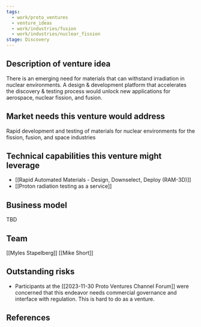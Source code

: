 ```yaml
---
tags:
  - work/proto_ventures
  - venture_ideas
  - work/industries/fusion
  - work/industries/nuclear_fission
stage: Discovery
---
```

## Description of venture idea
There is an emerging need for materials that can withstand irradiation in nuclear environments. A design & development platform that accelerates the discovery & testing process would unlock new applications for aerospace, nuclear fission, and fusion.

## Market needs this venture would address
Rapid development and testing of materials for nuclear environments for the fission, fusion, and space industries

## Technical capabilities this venture might leverage
- [[Rapid Automated Materials - Design, Downselect, Deploy (RAM-3D)]]
- [[Proton radiation testing as a service]]

## Business model
TBD

## Team
[[Myles Stapelberg]]
[[Mike Short]]

## Outstanding risks
- Participants at the [[2023-11-30 Proto Ventures Channel Forum]] were concerned that this endeavor needs commercial governance and interface with regulation. This is hard to do as a venture. 

## References
